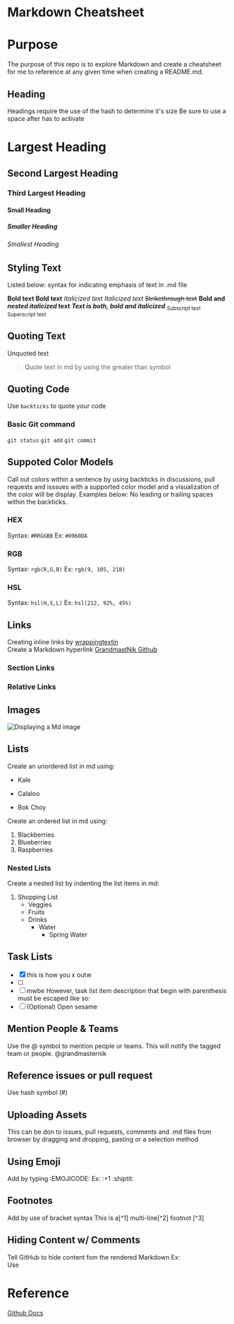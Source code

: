 # Markdown Cheatsheet

# Purpose
The purpose of this repo is to explore Markdown and create a cheatsheet for me to reference at any given time when creating a README.md.

## Heading
Headings require the use of the hash to determine it's size
Be sure to use a space after has to activate

# Largest Heading
## Second Largest Heading
### Third Largest Heading
#### Small Heading
##### Smaller Heading
###### Smallest Heading

## Styling Text
Listed below: syntax for indicating emphasis of text in .md file

**Bold text**  __Bold text__
*Italicized text* _Italicized text_
 ~~Strikethrough text~~
 **Bold and _nested italicized_ text**
 ***Text is both, bold and italicized***
 <sub>Subscript text</sub> 
 <sup>Superscript text</sup>

 ## Quoting Text
 Unquoted text
 >Quote text in md by using the greater than symbol


## Quoting Code
Use `backticks` to quote your code

### Basic Git command
`git status`
`git add`
`git commit`

## Suppoted Color Models
Call out colors within a sentence by using backticks in discussions, pull requests and isssues with a supported color model and a visualization of the color will be display. Examples below:
No leading or trailing spaces within the backticks.

### HEX
Syntax: `#RRGGBB` Ex: `#0960DA` 
### RGB
Syntax: `rgb(R,G,B)` Ex: `rgb(9, 105, 218)`
### HSL
Syntax: `hsl(H,S,L)` Ex: `hsl(212, 92%, 45%)`

## Links
Creating inline links by [wrappingtextin](wrappingURLin.com)   
Create a Markdown hyperlink [GrandmastNik Github](github.com/grandmasternik)

### Section Links

### Relative Links

## Images
![Displaying a Md image](linkforimage.here)

## Lists
Create an unordered list in md using:
- Kale
* Calaloo
+ Bok Choy

Create an ordered list in md using:
1. Blackberries
2. Blueberries
3. Raspberries

### Nested Lists
Create a nested list by indenting the list items in md:
1. Shopping List
    - Veggies
    - Fruits
    - Drinks
        - Water
            - Spring Water

## Task Lists
- [x] this is how you x outw
- [ ]
- [ ] mwbe
However, task list item description that begin with parenthesis must be escaped like so:
- [ ] \(Optional) Open sesame

## Mention People & Teams
Use the @ symbol to mention people or teams. This will notify the tagged team or people.
@grandmasternik 

## Reference issues or pull request
Use hash symbol (#)

## Uploading Assets
This can be don to issues, pull requests, comments and .md files from browser by dragging and dropping, pasting or a selection method

## Using Emoji
Add by typing :EMOJICODE: 
Ex: :+1 :shiptit:

## Footnotes
Add by use of bracket syntax
This is a[^1]
multi-line[^2]
footnot [^3]

## Hiding Content w/ Comments
Tell GitHub to hide content fom the rendered Markdown
Ex: <!-- Hiddden -->  
    Use <!hyphen hypen "whatever is the hidden text" -->

# Reference
[Github Docs](https://docs.github.com/en/get-started/writing-on-github/getting-started-with-writing-and-formatting-on-github/basic-writing-and-formatting-syntax)